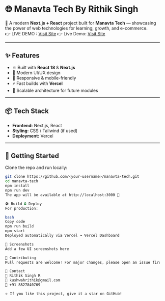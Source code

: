 # 🌐 Manavta Tech By Rithik Singh

🚀 A modern **Next.js + React** project built for **Manavta Tech** — showcasing the power of web technologies for learning, growth, and e-commerce.  
👉 LIVE DEMO : [Visit Site](https://manavta-tech.vercel.app/)
👉 Live Demo: [Visit Site](https://manavta-tech-8fppjvwg2-rithik-dotcoms-projects.vercel.app/)  

---

## ✨ Features
- ⚛️ Built with **React 18** & **Next.js**
- 🎨 Modern UI/UX design
- 📱 Responsive & mobile-friendly
- ⚡ Fast builds with **Vercel**
- 🔄 Scalable architecture for future modules

---

## 📦 Tech Stack
- **Frontend:** Next.js, React  
- **Styling:** CSS / Tailwind (if used)  
- **Deployment:** Vercel  

---

## 🚀 Getting Started

Clone the repo and run locally:

```bash
git clone https://github.com/<your-username>/manavta-tech.git
cd manavta-tech
npm install
npm run dev
The app will be available at http://localhost:3000 🎉

🛠️ Build & Deploy
For production:

bash
Copy code
npm run build
npm start
Deployed automatically via Vercel → Vercel Dashboard

📸 Screenshots
Add a few UI screenshots here

🤝 Contributing
Pull requests are welcome! For major changes, please open an issue first to discuss what you’d like to change.

📧 Contact
👤 Rithik Singh R
📩 kushwahrithik@gmail.com
📱 +91 8827840769

⭐ If you like this project, give it a star on GitHub!










